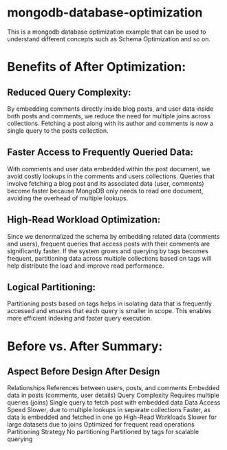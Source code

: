 # mongodb-database-optimization
This is a mongodb database optimization example that can be used to understand different concepts such as Schema Optimization and so on.

# Benefits of After Optimization:

## Reduced Query Complexity:
By embedding comments directly inside blog posts, and user data inside both posts and comments, we reduce the need for multiple joins across collections.
Fetching a post along with its author and comments is now a single query to the posts collection.

## Faster Access to Frequently Queried Data:
With comments and user data embedded within the post document, we avoid costly lookups in the comments and users collections.
Queries that involve fetching a blog post and its associated data (user, comments) become faster because MongoDB only needs to read one document, avoiding the overhead of multiple lookups.

## High-Read Workload Optimization:
Since we denormalized the schema by embedding related data (comments and users), frequent queries that access posts with their comments are significantly faster.
If the system grows and querying by tags becomes frequent, partitioning data across multiple collections based on tags will help distribute the load and improve read performance.

## Logical Partitioning:
Partitioning posts based on tags helps in isolating data that is frequently accessed and ensures that each query is smaller in scope. This enables more efficient indexing and faster query execution.

# Before vs. After Summary:
## Aspect	Before Design	After Design
Relationships	References between users, posts, and comments	Embedded data in posts (comments, user details)
Query Complexity	Requires multiple queries (joins)	Single query to fetch post with embedded data
Data Access Speed	Slower, due to multiple lookups in separate collections	Faster, as data is embedded and fetched in one go
High-Read Workloads	Slower for large datasets due to joins	Optimized for frequent read operations
Partitioning Strategy	No partitioning	Partitioned by tags for scalable querying